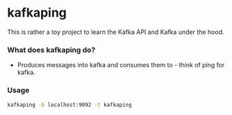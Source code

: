 # kafkaping

This is rather a toy project to learn the Kafka API and Kafka under the hood.

### What does kafkaping do?

- Produces messages into kafka and consumes them to - think of ping for kafka.

### Usage

```sh
kafkaping -b localhost:9092 -t kafkaping
```
